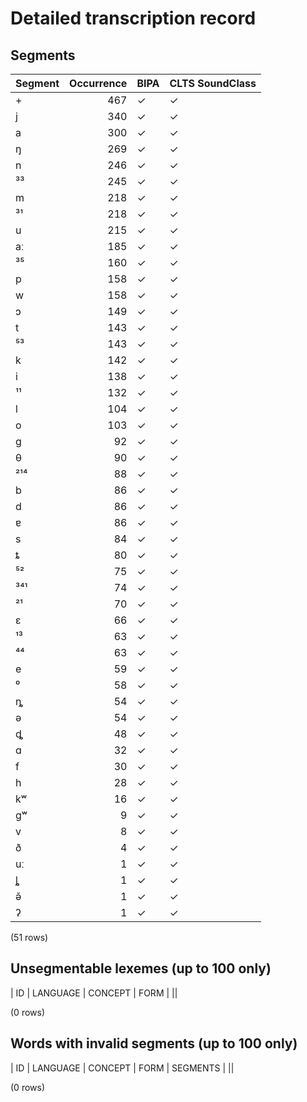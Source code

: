 
# Detailed transcription record

## Segments

| Segment | Occurrence | BIPA | CLTS SoundClass |
|:----------|-------------:|:-------|:------------------|
| + | 467 | ✓ | ✓ |
| j | 340 | ✓ | ✓ |
| a | 300 | ✓ | ✓ |
| ŋ | 269 | ✓ | ✓ |
| n | 246 | ✓ | ✓ |
| ³³ | 245 | ✓ | ✓ |
| m | 218 | ✓ | ✓ |
| ³¹ | 218 | ✓ | ✓ |
| u | 215 | ✓ | ✓ |
| aː | 185 | ✓ | ✓ |
| ³⁵ | 160 | ✓ | ✓ |
| p | 158 | ✓ | ✓ |
| w | 158 | ✓ | ✓ |
| ɔ | 149 | ✓ | ✓ |
| t | 143 | ✓ | ✓ |
| ⁵³ | 143 | ✓ | ✓ |
| k | 142 | ✓ | ✓ |
| i | 138 | ✓ | ✓ |
| ¹¹ | 132 | ✓ | ✓ |
| l | 104 | ✓ | ✓ |
| o | 103 | ✓ | ✓ |
| g | 92 | ✓ | ✓ |
| θ | 90 | ✓ | ✓ |
| ²¹⁴ | 88 | ✓ | ✓ |
| b | 86 | ✓ | ✓ |
| d | 86 | ✓ | ✓ |
| ɐ | 86 | ✓ | ✓ |
| s | 84 | ✓ | ✓ |
| ȶ | 80 | ✓ | ✓ |
| ⁵² | 75 | ✓ | ✓ |
| ³⁴¹ | 74 | ✓ | ✓ |
| ²¹ | 70 | ✓ | ✓ |
| ɛ | 66 | ✓ | ✓ |
| ¹³ | 63 | ✓ | ✓ |
| ⁴⁴ | 63 | ✓ | ✓ |
| e | 59 | ✓ | ✓ |
| ⁰ | 58 | ✓ | ✓ |
| ȵ | 54 | ✓ | ✓ |
| ə | 54 | ✓ | ✓ |
| ȡ | 48 | ✓ | ✓ |
| ɑ | 32 | ✓ | ✓ |
| f | 30 | ✓ | ✓ |
| h | 28 | ✓ | ✓ |
| kʷ | 16 | ✓ | ✓ |
| gʷ | 9 | ✓ | ✓ |
| v | 8 | ✓ | ✓ |
| ð | 4 | ✓ | ✓ |
| uː | 1 | ✓ | ✓ |
| ȴ | 1 | ✓ | ✓ |
| ə̌ | 1 | ✓ | ✓ |
| ʔ | 1 | ✓ | ✓ |

(51 rows)



## Unsegmentable lexemes (up to 100 only)

| ID | LANGUAGE | CONCEPT | FORM |
||

(0 rows)



## Words with invalid segments (up to 100 only)

| ID | LANGUAGE | CONCEPT | FORM | SEGMENTS |
||

(0 rows)


